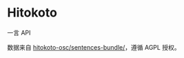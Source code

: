 # Hitokoto
一言 API

数据来自 [hitokoto-osc/sentences-bundle/](https://github.com/hitokoto-osc/sentences-bundle/ )，遵循 AGPL 授权。
